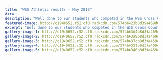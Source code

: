 ```yaml
---
title: "WSS Athletic results - May 2016"
date: 
description: "Well done to our students who competed in the WSS Cross Country Champs yesterday in all weathers."
featured-image: http://c1940652.r52.cf0.rackcdn.com/574b6423b8d39a469d0016d3/13095961_614657275350049_416933083157646293_n.jpg
excerpt: "Well done to our students who competed in the WSS Cross Country Champs yesterday in all weathers."
gallery-image-1: http://c1940652.r52.cf0.rackcdn.com/574b63d4b8d39a469d0016d1/13245260_614656845350092_2499582801784504474_n.jpg
gallery-image-2: http://c1940652.r52.cf0.rackcdn.com/574b63a8b8d39a469d0016cf/13263859_614656928683417_8472684229313987515_n.jpg
gallery-image-3: http://c1940652.r52.cf0.rackcdn.com/574b637cb8d39a469d0016cb/13266084_614656935350083_1414275053911339559_n.jpg
gallery-image-4: http://c1940652.r52.cf0.rackcdn.com/574b6359b8d39a469d0016c9/13319986_614656938683416_6319307043332190860_n.jpg
gallery-image-5: http://c1940652.r52.cf0.rackcdn.com/574b6340b8d39a469d0016c7/13321757_614657005350076_1564612720221362280_n.jpg
---
```

